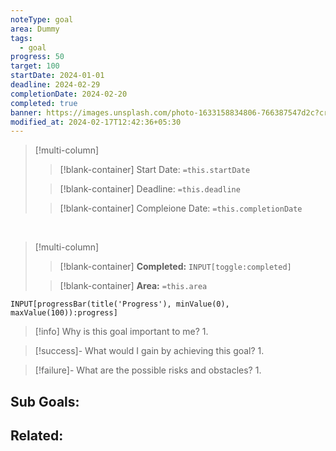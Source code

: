 ```yaml
---
noteType: goal
area: Dummy
tags:
  - goal
progress: 50
target: 100
startDate: 2024-01-01
deadline: 2024-02-29
completionDate: 2024-02-20
completed: true
banner: https://images.unsplash.com/photo-1633158834806-766387547d2c?crop=entropy&cs=tinysrgb&fit=max&fm=jpg&ixid=M3wzNjAwOTd8MHwxfHNlYXJjaHwxM3x8Z29hbHxlbnwwfDB8fHwxNzA4MTUzODc3fDA&ixlib=rb-4.0.3&q=80&w=1080
modified_at: 2024-02-17T12:42:36+05:30
---
```





>[!multi-column]
>
>>[!blank-container]
>>Start Date: `=this.startDate`
>
>>[!blank-container]
>>Deadline: `=this.deadline`
>
>>[!blank-container]
>>Compleione Date: `=this.completionDate`

<br>

>[!multi-column]
>
>>[!blank-container]
>>**Completed:** `INPUT[toggle:completed]` 
>
>>[!blank-container]
>>**Area:** `=this.area`

```meta-bind
INPUT[progressBar(title('Progress'), minValue(0), maxValue(100)):progress]
```

> [!info] Why is this goal important to me?
> 1. 

> [!success]- What would I gain by achieving this goal?
> 1. 

> [!failure]- What are the possible risks and obstacles?
> 1. 

## Sub Goals:


## Related:


